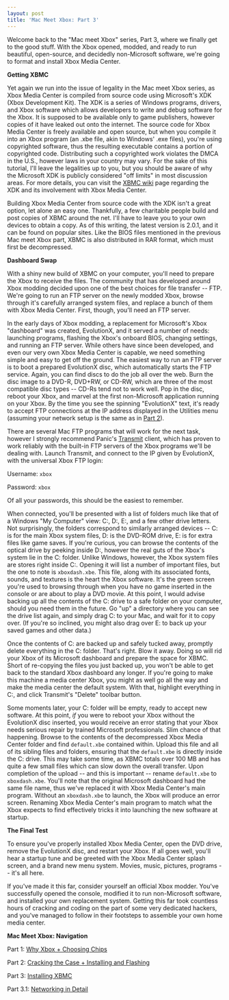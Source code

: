 ```yaml
---
layout: post
title: 'Mac Meet Xbox: Part 3'
---
```

Welcome back to the "Mac meet Xbox" series, Part 3, where we finally get to the good stuff.  With the Xbox opened, modded, and ready to run beautiful, open-source, and decidedly non-Microsoft software, we're going to format and install Xbox Media Center.

**Getting XBMC**

Yet again we run into the issue of legality in the Mac meet Xbox series, as Xbox Media Center is compiled from source code using Microsoft's XDK (Xbox Development Kit).  The XDK is a series of Windows programs, drivers, and Xbox software which allows developers to write and debug software for the Xbox.  It is supposed to be available only to game publishers, however copies of it have leaked out onto the internet.  The source code for Xbox Media Center is freely available and open source, but when you compile it into an Xbox program (an .xbe file, akin to Windows' .exe files), you're using copyrighted software, thus the resulting executable contains a portion of copyrighted code.  Distributing such a copyrighted work violates the DMCA in the U.S., however laws in your country may vary.  For the sake of this tutorial, I'll leave the legalities up to you, but you should be aware of why the Microsoft XDK is publicly considered "off limits" in most discussion areas.  For more details, you can visit the [XBMC wiki](http://xboxmediacenter.com/wiki/index.php?title=Microsoft_Xbox_SDK) page regarding the XDK and its involvement with Xbox Media Center.

Building Xbox Media Center from source code with the XDK isn't a great option, let alone an easy one.  Thankfully, a few charitable people build and post copies of XBMC around the net.  I'll have to leave you to your own devices to obtain a copy.  As of this writing, the latest version is 2.0.1, and it can be found on popular sites.  Like the BIOS files mentioned in the previous Mac meet Xbox part, XBMC is also distributed in RAR format, which must first be decompressed.

**Dashboard Swap**

With a shiny new build of XBMC on your computer, you'll need to prepare the Xbox to receive the files.  The community that has developed around Xbox modding decided upon one of the best choices for file transfer -- FTP.  We're going to run an FTP server on the newly modded Xbox, browse through it's carefully arranged system files, and replace a bunch of them with Xbox Media Center.  First, though, you'll need an FTP server.

In the early days of Xbox modding, a replacement for Microsoft's Xbox "dashboard" was created, EvolutionX, and it served a number of needs: launching programs, flashing the Xbox's onboard BIOS, changing settings, and running an FTP server.  While others have since been developed, and even our very own Xbox Media Center is capable, we need something simple and easy to get off the ground.  The easiest way to run an FTP server is to boot a prepared EvolutionX disc, which automatically starts the FTP service.  Again, you can find discs to do the job all over the web.  Burn the disc image to a DVD-R, DVD+RW, or CD-RW, which are three of the most compatible disc types -- CD-Rs tend not to work well.  Pop in the disc, reboot your Xbox, and marvel at the first non-Microsoft application running on your Xbox.  By the time you see the spinning "EvolutionX" text, it's ready to accept FTP connections at the IP address displayed in the Utilities menu (assuming your network setup is the same as in [Part 2](/2006/09/08/mac-meet-xbox-part-2/)).

There are several Mac FTP programs that will work for the next task, however I strongly recommend Panic's [Transmit](http://www.panic.com/transmit/) client, which has proven to work reliably with the built-in FTP servers of the Xbox programs we'll be dealing with.  Launch Transmit, and connect to the IP given by EvolutionX, with the universal Xbox FTP login:

Username: `xbox`

Password: `xbox`

Of all your passwords, this should be the easiest to remember.

When connected, you'll be presented with a list of folders much like that of a Windows "My Computer" view: C:, D:, E:, and a few other drive letters.  Not surprisingly, the folders correspond to similarly arranged devices -- C: is for the main Xbox system files, D: is the DVD-ROM drive, E: is for extra files like game saves.  If you're curious, you can browse the contents of the optical drive by peeking inside D:, however the real guts of the Xbox's system lie in the C: folder.  Unlike Windows, however, the Xbox system files are stores right inside C:.  Opening it will list a number of important files, but the one to note is `xboxdash.xbe`.  This file, along with its associated fonts, sounds, and textures is the heart the Xbox software.  It's the green screen you're used to browsing through when you have no game inserted in the console or are about to play a DVD movie.  At this point, I would advise backing up all the contents of the C: drive to a safe folder on your computer, should you need them in the future.  Go "up" a directory where you can see the drive list again, and simply drag C: to your Mac, and wait for it to copy over.  (If you're so inclined, you might also drag over E: to back up your saved games and other data.)

Once the contents of C: are backed up and safely tucked away, promptly delete everything in the C: folder.  That's right.  Blow it away.  Doing so will rid your Xbox of its Microsoft dashboard and prepare the space for XBMC.  Short of re-copying the files you just backed up, you won't be able to get back to the standard Xbox dashboard any longer.  If you're going to make this machine a media center Xbox, you might as well go all the way and make the media center the default system.  With that, highlight everything in C:, and click Transmit's "Delete" toolbar button.

Some moments later, your C: folder will be empty, ready to accept new software.  At this point, _if_ you were to reboot your Xbox without the EvolutionX disc inserted, you would receive an error stating that your Xbox needs serious repair by trained Microsoft professionals.  Slim chance of that happening.  Browse to the contents of the decompressed Xbox Media Center folder and find `default.xbe` contained within.  Upload this file and all of its sibling files and folders, ensuring that the `default.xbe` is directly inside the C: drive.  This may take some time, as XBMC totals over 100 MB and has quite a few small files which can slow down the overall transfer.  Upon completion of the upload -- and this is important -- rename `default.xbe` to `xboxdash.xbe`.  You'll note that the original Microsoft dashboard had the same file name, thus we've replaced it with Xbox Media Center's main program.  Without an `xboxdash.xbe` to launch, the Xbox will produce an error screen.  Renaming Xbox Media Center's main program to match what the Xbox expects to find effectively tricks it into launching the new software at startup.

**The Final Test**

To ensure you've properly installed Xbox Media Center, open the DVD drive, remove the EvolutionX disc, and restart your Xbox.  If all goes well, you'll hear a startup tune and be greeted with the Xbox Media Center splash screen, and a brand new menu system.  Movies, music, pictures, programs -- it's all here.

If you've made it this far, consider yourself an official Xbox modder.  You've successfully opened the console, modified it to run non-Microsoft software, and installed your own replacement system.  Getting this far took countless hours of cracking and coding on the part of some very dedicated hackers, and you've managed to follow in their footsteps to assemble your own home media center.

**Mac Meet Xbox: Navigation**

Part 1: [Why Xbox + Choosing Chips](/2006/08/18/mac-meet-xbox-part-1/)

Part 2: [Cracking the Case + Installing and Flashing](/2006/09/08/mac-meet-xbox-part-2/)

Part 3: [Installing XBMC](/2006/12/21/mac-meet-xbox-part-3/)

Part 3.1: [Networking in Detail](/2007/02/10/mac-meet-xbox-part-3-point-1/)
